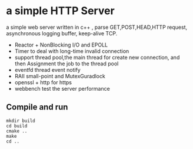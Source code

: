 # a simple HTTP Server
a simple web server  written in c++ , parse GET,POST,HEAD,HTTP request, asynchronous logging buffer, keep-alive TCP.

- Reactor + NonBlocking I/O and EPOLL
- Timer to deal with long-time  invalid connection
- support thread pool,the main thread for create new connection, and then Assignment the job to the thread pool
- eventfd thread event notify 
- RAII small-point and MutexGuradlock
- openssl + http for https
- webbench test the server performance

## Compile and run

``` 
mkdir build
cd build
cmake ..
make
cd ..

```
